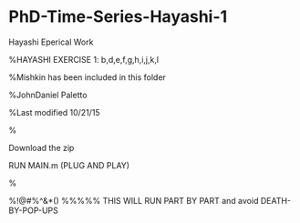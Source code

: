 # PhD-Time-Series-Hayashi-1
Hayashi Eperical Work

%HAYASHI EXERCISE 1: b,d,e,f,g,h,i,j,k,l

%Mishkin has been included in this folder

%JohnDaniel Paletto

%Last modified 10/21/15


%


Download the zip

RUN MAIN.m (PLUG AND PLAY)


%




%!@#$%^&*()PLEASE REFRAIN FROM CLICKING "RUN", PLEASE USE "RUN SECTION"!@#$%^&*()
%%%%% THIS WILL RUN PART BY PART and avoid DEATH-BY-POP-UPS
